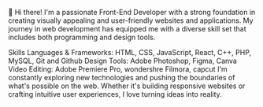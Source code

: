 👋 Hi there! I'm a passionate Front-End Developer with a strong foundation in creating visually appealing and user-friendly websites and applications. My journey in web development has equipped me with a diverse skill set that includes both programming and design tools.

Skills
Languages & Frameworks: HTML, CSS, JavaScript, React, C++, PHP, MySQL, Git and Github
Design Tools: Adobe Photoshop, Figma, Canva
Video Editing: Adobe Premiere Pro, wondershre Filmora, capcut
I'm constantly exploring new technologies and pushing the boundaries of what's possible on the web. Whether it's building responsive websites or crafting intuitive user experiences, I love turning ideas into reality.
